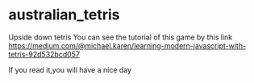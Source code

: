 # australian_tetris
Upside down tetris
You can see the tutorial of this game by this link https://medium.com/@michael.karen/learning-modern-javascript-with-tetris-92d532bcd057

If you read it,you will have a nice day
